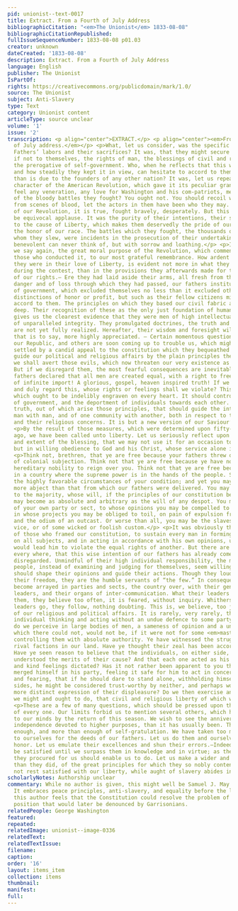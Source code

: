 ```yaml
---
pid: unionist--text-0017
title: Extract. From a Fourth of July Address
bibliographicCitation: "<em>The Unionist</em> 1833-08-08"
bibliographicCitationRepublished: 
fullIssueSequenceNumber: 1833-08-08 p01.03
creator: unknown
dateCreated: '1833-08-08'
description: Extract. From a Fourth of July Address
language: English
publisher: The Unionist
IsPartOf: 
rights: https://creativecommons.org/publicdomain/mark/1.0/
source: The Unionist
subject: Anti-Slavery
type: Text
category: Unionist content
articleType: source unclear
volume: '1'
issue: '2'
transcription: <p align="center">EXTRACT.</p> <p align="center"><em>From a </em>4<em><sup>th</sup></em><em>
  of July address.</em></p> <p>What, let us consider, was the specific object of our
  Fathers’ labors and their sacrifices? It was, that they might secure to their posterity,
  if not to themselves, the rights of man, the blessings of civil and religious liberty,
  the prerogative of self-government. Who, when he reflects that this was their object,
  and how steadily they kept it in view, can hesitate to accord to them a higher praise,
  than is due to the founders of any other nation? It was, let us repeat, the moral
  character of the American Revolution, which gave it its peculiar grandeur. Do you
  feel any veneration, any love for Washington and his com-patriots, merely on account
  of the bloody battles they fought? You ought not. You should recoil with horror
  from scenes of blood, let the actors in them have been who they may. The heroes
  of our Revolution, it is true, fought bravely, desperately. But this alone would
  be equivocal applause. It was the purity of their intentions, their self-devotion
  to the cause of Liberty, which makes them deservedly the pride of our country, and
  the honor of our race. The battles which they fought, the thousands of fellow-beings
  whom they slew, were incidents in the prosecution of their undertaking, which the
  benevolent can never think of, but with sorrow and loathing.</p> <p>It is then,
  we say again, the great moral purpose of the Revolution, which commends it, and
  those who conducted it, to our most grateful remembrance. How ardent and unfeigned
  they were in their love of Liberty, is evident not more in what they did and suffered
  during the contest, than in the provisions they afterwards made for the protection
  of our rights.— Ere they had laid aside their arms, all fresh from the scenes of
  danger and of loss through which they had passed, our fathers instituted a form
  of government, which excluded themselves no less than it excluded others from all
  distinctions of honor or profit, but such as their fellow citizens might freely
  accord to them. The principles on which they based our civil fabric are broad and
  deep. Their recognition of these as the only just foundation of human governments,
  gives us the clearest evidence that they were men of high intellectual power, and
  of unparalleled integrity. They promulgated doctrines, the truth and value of which
  are not yet fully realized. Hereafter, their wisdom and foresight will be more justly,
  that is to say, more highly appreciated. — Certain momentous questions are now agitating
  our Republic, and others are soon coming up to trouble us, which might at once be
  settled by a candid appeal to the constitution which they bequeathed us. —If we
  guide our political and religious affairs by the plain principles therein propounded,
  we shall avert those evils, which now threaten our very existence as a united people.
  But if we disregard them, the most fearful consequences are inevitable.</p> <p>Our
  fathers declared that all men are created equal, with a right to freedom — A declaration
  of infinite import! A glorious, gospel, heaven inspired truth! If we deeply feel
  and duly regard this, whose rights or feelings shall we violate? This is a truth
  which ought to be indelibly engraven on every heart. It should control all the measures
  of government, and the deportment of individuals towards each other. It is <em>the</em>
  truth, out of which arise those principles, that should guide the intercourse of
  man with man, and of one community with another, both in respect to their civil
  and their religious concerns. It is but a new version of our Saviour’s golden rule.</p>
  <p>By the result of those measures, which were determined upon fifty-seven years
  ago, we have been called unto liberty. Let us seriously reflect upon the nature
  and extent of the blessing, that we may not use it for an occasion to the flesh,
  but in willing obedience to God and his Christ, whose service alone is perfect freedom.</p>
  <p>Think not, brethren, that ye are free because your fathers threw off the yoke
  of colonial subjection. Think not that ye are free because ye have no king, nor
  hereditary nobility to reign over you. Think not that ye are free because ye live
  in a country where the supreme power is in the hands of the people. Such are indeed
  the highly favorable circumstances of your condition; and yet you may be in bondage,
  more abject than that from which our fathers were delivered. You may be in bondage
  to the majority, whose will, if the principles of our constitution be forgotten,
  may become as absolute and arbitrary as the will of any despot. You may be the creatures
  of your own party or sect, to whose opinions you may be compelled to assent, and
  in whose projects you may be obliged to toil, on pain of expulsion from their ranks,
  and the odium of an outcast. Or worse than all, you may be the slaves of some prevailing
  vice, or of some wicked or foolish custom.</p> <p>It was obviously the intention
  of those who framed our constitution, to sustain every man in forming his own opinions
  on all subjects, and in acting in accordance with his own opinions, unless they
  would lead him to violate the equal rights of another. But there are indications
  every where, that this wise intention of our fathers has already come to be often
  disregarded. Unmindful of their high individual responsibility, the mass of our
  people, instead of examining and judging for themselves, seem willing that others
  should shape their opinions and guide their actions. Though they loudly boast of
  their freedom, they are the humble servants of “the few.” In consequence, they have
  become arrayed in parties and sects, the country over, with their general and subordinate
  leaders, and their organs of inter-communication. What their leaders declare to
  them, they believe too often, it is feared, without inquiry. Whithersoever their
  leaders go, they follow, nothing doubting. This is, we believe, too just an account
  of our religious and political affairs. It is rarely, very rarely, that we see an
  individual thinking and acting without an undue defence to some party. — How continually
  do we perceive in large bodies of men, a sameness of opinion and a unity of action,
  which there could not, would not be, if it were not for some <em>master</em> minds
  controlling them with absolute authority. Ye have witnessed the struggles of the
  rival factions in our land. Have ye thought their zeal has been according to knowledge?
  Have ye seen reason to believe that the individuals, on either side, thoroughly
  understood the merits of their cause? And that each one acted as his own best judgment
  and kind feelings dictated? Has it not rather been apparent to you that the individual
  merged himself in his party, feeling it safe for him to act in concert with numbers;
  and fearing, that if he should dare to stand alone, withholding himself from both
  sides, he might be considered trust-worthy by neither, and perhaps would incur some
  more distinct expression of their displeasure? Do we then exercise and enjoy, as
  we might and ought to do, that civil and religious liberty of which we are so boastful?</p>
  <p>These are a few of many questions, which should be pressed upon the serious consideration
  of every one. Our limits forbid us to mention several others, which have been suggested
  to our minds by the return of this season. We wish to see the anniversary of our
  independence devoted to higher purposes, than it has usually been. There has been
  enough, and more than enough of self-gratulation. We have taken too much credit
  to ourselves for the deeds of our fathers. Let us do them and ourselves a higher
  honor. Let us emulate their excellences and shun their errors.—Indeed let us not
  be satisfied until we surpass them in knowledge and in virtue; as the superior advantages
  they procured for us should enable us to do. Let us make a wider and a higher application,
  than they did, of the great principles for which they so nobly contended. Let us
  not rest satisfied with our liberty, while aught of slavery abides in our land.</p>
scholarlyNotes: Authorship unclear
commentary: While no author is given, this might well be Samuel J. May's contribution.
  It embraces peace principles, anti-slavery, and equality before the law. Note that
  this author feels that the Constitution could resolve the problem of slavery, a
  position that would later be denounced by Garrisonians.
relatedPeople: George Washington
featured: 
repeated: 
relatedImage: unionist--image-0336
relatedText: 
relatedTextIssue: 
filename: 
caption: 
order: '16'
layout: items_item
collection: items
thumbnail: 
manifest: 
full: 
---
```


